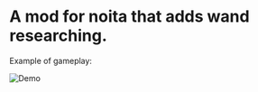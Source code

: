 # A mod for noita that adds wand researching.

Example of gameplay:

![Demo](https://github.com/CredibleOpossum/noita-research-mod/raw/main/demo.gif)
